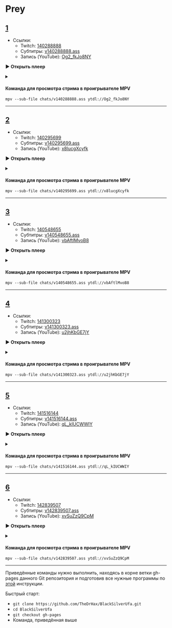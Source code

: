 <!-- jQuery -->
<script src="https://code.jquery.com/jquery-3.2.1.min.js"></script>
<!-- video.js -->
<link href="https://cdnjs.cloudflare.com/ajax/libs/video.js/6.3.3/video-js.css" rel="stylesheet">
<script src="https://cdnjs.cloudflare.com/ajax/libs/video.js/6.3.3/video.js"></script>
<!-- videojs-youtube -->
<script src="https://cdnjs.cloudflare.com/ajax/libs/videojs-youtube/2.4.1/Youtube.js"></script>
<!-- libjass -->
<link href="https://cdn.jsdelivr.net/npm/libjass@0.11.0/libjass.css" rel="stylesheet">
<script src="https://cdn.jsdelivr.net/npm/libjass@0.11.0/libjass.js"></script>
<!-- videojs-ass -->
<link href="https://cdn.jsdelivr.net/npm/videojs-ass@0.8.0/src/videojs.ass.css" rel="stylesheet">
<script src="https://cdn.jsdelivr.net/npm/videojs-ass@0.8.0/src/videojs.ass.js"></script>
<!-- videojs-resolution-switcher -->
<script src="https://cdn.jsdelivr.net/npm/videojs-resolution-switcher@0.4.2/lib/videojs-resolution-switcher.min.js"></script>

<style>
  .main-content {
    padding: 2rem;
    max-width: 72rem;
  }
</style>

# Prey
 
<h2 id="0"><a href="#0">1</a></h2>

* Ссылки:
  * Twitch: [140288888](https://www.twitch.tv/videos/140288888)
  * Субтитры: [v140288888.ass](../chats/v140288888.ass)
   * Запись (YouTube): [Og2_fkJo8NY](https://www.youtube.com/watch?v=Og2_fkJo8NY) 


<a onclick="return openPlayer0()" id="button-0">**▶ Открыть плеер**</a>

<script>
  var player0;
  function openPlayer0() {
    player0 = videojs("player-0", {
      controls: true, nativeControlsForTouch: false,
      width: 640, height: 360, fluid: true,
      plugins: {
        ass: {
          src: ["../chats/v140288888.ass"],
          delay: -0.1,
        },
        videoJsResolutionSwitcher: {
          default: 'high',
          dynamicLabel: true
        }
      },
      techOrder: ["youtube"],
      sources: [{
        "type": "video/youtube",
        "src": "https://www.youtube.com/watch?v=Og2_fkJo8NY"
      }]
    });
    document.getElementById("spoiler-0").click();
    document.getElementById("button-0").remove();
    return false;
  }
</script>

<details>
  <summary id="spoiler-0"></summary>

  <div class="player-wrapper" style="margin-top: 32px">
    <video id="player-0" class="video-js vjs-default-skin vjs-big-play-centered" />
  </div>
</details>

<script>
  if (window.location.hash)
    if (window.location.hash.replace('#', '') == '0')
      openPlayer0();
</script> 

#### Команда для просмотра стрима в проигрывателе MPV

```
mpv --sub-file chats/v140288888.ass ytdl://Og2_fkJo8NY
```

---- 
 
<h2 id="1"><a href="#1">2</a></h2>

* Ссылки:
  * Twitch: [140295699](https://www.twitch.tv/videos/140295699)
  * Субтитры: [v140295699.ass](../chats/v140295699.ass)
   * Запись (YouTube): [x8lucgXcyfk](https://www.youtube.com/watch?v=x8lucgXcyfk) 


<a onclick="return openPlayer1()" id="button-1">**▶ Открыть плеер**</a>

<script>
  var player1;
  function openPlayer1() {
    player1 = videojs("player-1", {
      controls: true, nativeControlsForTouch: false,
      width: 640, height: 360, fluid: true,
      plugins: {
        ass: {
          src: ["../chats/v140295699.ass"],
          delay: -0.1,
        },
        videoJsResolutionSwitcher: {
          default: 'high',
          dynamicLabel: true
        }
      },
      techOrder: ["youtube"],
      sources: [{
        "type": "video/youtube",
        "src": "https://www.youtube.com/watch?v=x8lucgXcyfk"
      }]
    });
    document.getElementById("spoiler-1").click();
    document.getElementById("button-1").remove();
    return false;
  }
</script>

<details>
  <summary id="spoiler-1"></summary>

  <div class="player-wrapper" style="margin-top: 32px">
    <video id="player-1" class="video-js vjs-default-skin vjs-big-play-centered" />
  </div>
</details>

<script>
  if (window.location.hash)
    if (window.location.hash.replace('#', '') == '1')
      openPlayer1();
</script> 

#### Команда для просмотра стрима в проигрывателе MPV

```
mpv --sub-file chats/v140295699.ass ytdl://x8lucgXcyfk
```

---- 
 
<h2 id="2"><a href="#2">3</a></h2>

* Ссылки:
  * Twitch: [140548655](https://www.twitch.tv/videos/140548655)
  * Субтитры: [v140548655.ass](../chats/v140548655.ass)
   * Запись (YouTube): [vbAftlMvoB8](https://www.youtube.com/watch?v=vbAftlMvoB8) 


<a onclick="return openPlayer2()" id="button-2">**▶ Открыть плеер**</a>

<script>
  var player2;
  function openPlayer2() {
    player2 = videojs("player-2", {
      controls: true, nativeControlsForTouch: false,
      width: 640, height: 360, fluid: true,
      plugins: {
        ass: {
          src: ["../chats/v140548655.ass"],
          delay: -0.1,
        },
        videoJsResolutionSwitcher: {
          default: 'high',
          dynamicLabel: true
        }
      },
      techOrder: ["youtube"],
      sources: [{
        "type": "video/youtube",
        "src": "https://www.youtube.com/watch?v=vbAftlMvoB8"
      }]
    });
    document.getElementById("spoiler-2").click();
    document.getElementById("button-2").remove();
    return false;
  }
</script>

<details>
  <summary id="spoiler-2"></summary>

  <div class="player-wrapper" style="margin-top: 32px">
    <video id="player-2" class="video-js vjs-default-skin vjs-big-play-centered" />
  </div>
</details>

<script>
  if (window.location.hash)
    if (window.location.hash.replace('#', '') == '2')
      openPlayer2();
</script> 

#### Команда для просмотра стрима в проигрывателе MPV

```
mpv --sub-file chats/v140548655.ass ytdl://vbAftlMvoB8
```

---- 
 
<h2 id="3"><a href="#3">4</a></h2>

* Ссылки:
  * Twitch: [141300323](https://www.twitch.tv/videos/141300323)
  * Субтитры: [v141300323.ass](../chats/v141300323.ass)
   * Запись (YouTube): [u2jhKbGE7jY](https://www.youtube.com/watch?v=u2jhKbGE7jY) 


<a onclick="return openPlayer3()" id="button-3">**▶ Открыть плеер**</a>

<script>
  var player3;
  function openPlayer3() {
    player3 = videojs("player-3", {
      controls: true, nativeControlsForTouch: false,
      width: 640, height: 360, fluid: true,
      plugins: {
        ass: {
          src: ["../chats/v141300323.ass"],
          delay: -0.1,
        },
        videoJsResolutionSwitcher: {
          default: 'high',
          dynamicLabel: true
        }
      },
      techOrder: ["youtube"],
      sources: [{
        "type": "video/youtube",
        "src": "https://www.youtube.com/watch?v=u2jhKbGE7jY"
      }]
    });
    document.getElementById("spoiler-3").click();
    document.getElementById("button-3").remove();
    return false;
  }
</script>

<details>
  <summary id="spoiler-3"></summary>

  <div class="player-wrapper" style="margin-top: 32px">
    <video id="player-3" class="video-js vjs-default-skin vjs-big-play-centered" />
  </div>
</details>

<script>
  if (window.location.hash)
    if (window.location.hash.replace('#', '') == '3')
      openPlayer3();
</script> 

#### Команда для просмотра стрима в проигрывателе MPV

```
mpv --sub-file chats/v141300323.ass ytdl://u2jhKbGE7jY
```

---- 
 
<h2 id="4"><a href="#4">5</a></h2>

* Ссылки:
  * Twitch: [141516144](https://www.twitch.tv/videos/141516144)
  * Субтитры: [v141516144.ass](../chats/v141516144.ass)
   * Запись (YouTube): [qL_kIUCWWIY](https://www.youtube.com/watch?v=qL_kIUCWWIY) 


<a onclick="return openPlayer4()" id="button-4">**▶ Открыть плеер**</a>

<script>
  var player4;
  function openPlayer4() {
    player4 = videojs("player-4", {
      controls: true, nativeControlsForTouch: false,
      width: 640, height: 360, fluid: true,
      plugins: {
        ass: {
          src: ["../chats/v141516144.ass"],
          delay: -0.1,
        },
        videoJsResolutionSwitcher: {
          default: 'high',
          dynamicLabel: true
        }
      },
      techOrder: ["youtube"],
      sources: [{
        "type": "video/youtube",
        "src": "https://www.youtube.com/watch?v=qL_kIUCWWIY"
      }]
    });
    document.getElementById("spoiler-4").click();
    document.getElementById("button-4").remove();
    return false;
  }
</script>

<details>
  <summary id="spoiler-4"></summary>

  <div class="player-wrapper" style="margin-top: 32px">
    <video id="player-4" class="video-js vjs-default-skin vjs-big-play-centered" />
  </div>
</details>

<script>
  if (window.location.hash)
    if (window.location.hash.replace('#', '') == '4')
      openPlayer4();
</script> 

#### Команда для просмотра стрима в проигрывателе MPV

```
mpv --sub-file chats/v141516144.ass ytdl://qL_kIUCWWIY
```

---- 
 
<h2 id="5"><a href="#5">6</a></h2>

* Ссылки:
  * Twitch: [142839507](https://www.twitch.tv/videos/142839507)
  * Субтитры: [v142839507.ass](../chats/v142839507.ass)
   * Запись (YouTube): [xvSuZzQ9CpM](https://www.youtube.com/watch?v=xvSuZzQ9CpM) 


<a onclick="return openPlayer5()" id="button-5">**▶ Открыть плеер**</a>

<script>
  var player5;
  function openPlayer5() {
    player5 = videojs("player-5", {
      controls: true, nativeControlsForTouch: false,
      width: 640, height: 360, fluid: true,
      plugins: {
        ass: {
          src: ["../chats/v142839507.ass"],
          delay: -0.1,
        },
        videoJsResolutionSwitcher: {
          default: 'high',
          dynamicLabel: true
        }
      },
      techOrder: ["youtube"],
      sources: [{
        "type": "video/youtube",
        "src": "https://www.youtube.com/watch?v=xvSuZzQ9CpM"
      }]
    });
    document.getElementById("spoiler-5").click();
    document.getElementById("button-5").remove();
    return false;
  }
</script>

<details>
  <summary id="spoiler-5"></summary>

  <div class="player-wrapper" style="margin-top: 32px">
    <video id="player-5" class="video-js vjs-default-skin vjs-big-play-centered" />
  </div>
</details>

<script>
  if (window.location.hash)
    if (window.location.hash.replace('#', '') == '5')
      openPlayer5();
</script> 

#### Команда для просмотра стрима в проигрывателе MPV

```
mpv --sub-file chats/v142839507.ass ytdl://xvSuZzQ9CpM
```

---- 
 
Приведённые команды нужно выполнить, находясь в корне ветки gh-pages данного Git репозитория и подготовив все нужные программы по [этой](../tutorials/watch-online.md) инструкции.

Быстрый старт:
* `git clone https://github.com/TheDrHax/BlackSilverUfa.git`
* `cd BlackSilverUfa`
* `git checkout gh-pages`
* Команда, приведённая выше